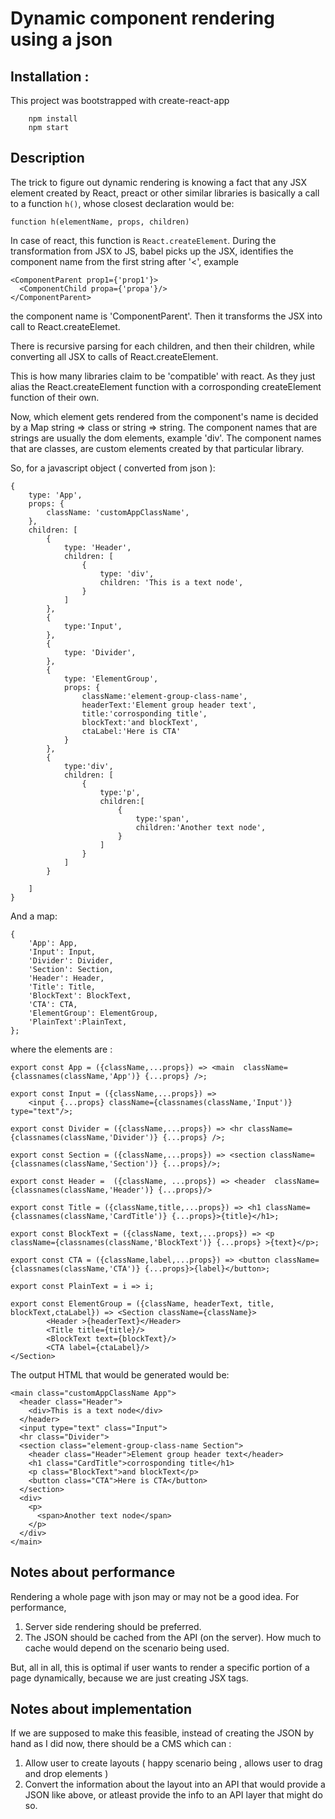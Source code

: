 # Dynamic component rendering using a json

## Installation : 

This project was bootstrapped with create-react-app
```
    npm install
    npm start
```

## Description

The trick to figure out dynamic rendering is knowing a fact that any JSX element created by React, preact or other similar libraries is basically a call to a function ```h()```,  whose closest declaration would be:

```
function h(elementName, props, children)
```

In case of react, this function is ```React.createElement```. During the transformation from JSX to JS, babel picks up the JSX, identifies the component name from the first string after '<', example 
```
<ComponentParent prop1={'prop1'}>
  <ComponentChild propa={'propa'}/>
</ComponentParent>
```

the component name is 'ComponentParent'. Then it transforms the JSX into call to React.createElemet.

There is recursive parsing for each children, and then their children, while converting all JSX to calls of React.createElement.

This is how many libraries claim to be 'compatible' with react. As they just alias the React.createElement function with a corrosponding createElement function of their own.

Now, which element gets rendered from the component's name is decided by a Map string => class or string => string.
The component names that are strings are usually the dom elements, example 'div'.
The component names that are classes, are custom elements created by that particular library.

So, for a javascript object ( converted from json ):

```
{
    type: 'App',
    props: {
        className: 'customAppClassName',
    },
    children: [
        {
            type: 'Header',
            children: [
                {
                    type: 'div',
                    children: 'This is a text node',
                }
            ]
        },
        {
            type:'Input',
        },
        {
            type: 'Divider',
        },
        {
            type: 'ElementGroup',
            props: {
                className:'element-group-class-name', 
                headerText:'Element group header text', 
                title:'corrosponding title', 
                blockText:'and blockText',
                ctaLabel:'Here is CTA'
            }
        },
        {
            type:'div',
            children: [
                {
                    type:'p',
                    children:[
                        {
                            type:'span',
                            children:'Another text node',
                        }
                    ]
                }
            ]
        }

    ]
}
```

And a map: 

```
{
    'App': App,
    'Input': Input,
    'Divider': Divider,
    'Section': Section,
    'Header': Header,
    'Title': Title,
    'BlockText': BlockText,
    'CTA': CTA,
    'ElementGroup': ElementGroup,
    'PlainText':PlainText,
};
```

where the elements are :

```
export const App = ({className,...props}) => <main  className={classnames(className,'App')} {...props} />;

export const Input = ({className,...props}) => 
    <input {...props} className={classnames(className,'Input')} type="text"/>;

export const Divider = ({className,...props}) => <hr className={classnames(className,'Divider')} {...props} />;

export const Section = ({className,...props}) => <section className={classnames(className,'Section')} {...props}/>;

export const Header =  ({className, ...props}) => <header  className={classnames(className,'Header')} {...props}/>

export const Title = ({className,title,...props}) => <h1 className={classnames(className,'CardTitle')} {...props}>{title}</h1>;

export const BlockText = ({className, text,...props}) => <p  className={classnames(className,'BlockText')} {...props} >{text}</p>;

export const CTA = ({className,label,...props}) => <button className={classnames(className,'CTA')} {...props}>{label}</button>;

export const PlainText = i => i;

export const ElementGroup = ({className, headerText, title, blockText,ctaLabel}) => <Section className={className}>
        <Header >{headerText}</Header>
        <Title title={title}/>
        <BlockText text={blockText}/>
        <CTA label={ctaLabel}/>
</Section>

```

The output HTML that would be generated would be:


```
<main class="customAppClassName App">
  <header class="Header">
    <div>This is a text node</div>
  </header>
  <input type="text" class="Input">
  <hr class="Divider">
  <section class="element-group-class-name Section">
    <header class="Header">Element group header text</header>
    <h1 class="CardTitle">corrosponding title</h1>
    <p class="BlockText">and blockText</p>
    <button class="CTA">Here is CTA</button>
  </section>
  <div>
    <p>
      <span>Another text node</span>
    </p>
  </div>
</main>
```

## Notes about performance

Rendering a whole page with json may or may not be a good idea. 
For performance,

1. Server side rendering should be preferred.
2. The JSON should be cached from the API (on the server). How much to cache would depend on the scenario being used.

But, all in all,  this is optimal if user wants to render a specific portion of a page dynamically, because we are just creating JSX tags. 

## Notes about implementation

If we are supposed to make this feasible, instead of creating the JSON by hand as I did now, there should be a CMS which can :

1. Allow user to create layouts ( happy scenario being , allows user to drag and drop elements )
2. Convert the information about the layout into an API that would provide a JSON like above, or atleast provide the info to an API layer that might do so.




